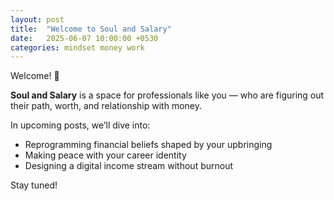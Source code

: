 ```yaml
---
layout: post
title:  "Welcome to Soul and Salary"
date:   2025-06-07 10:00:00 +0530
categories: mindset money work
---
```


Welcome! 🎉

**Soul and Salary** is a space for professionals like you — who are figuring out their path, worth, and relationship with money.

In upcoming posts, we’ll dive into:
- Reprogramming financial beliefs shaped by your upbringing
- Making peace with your career identity
- Designing a digital income stream without burnout

Stay tuned!
